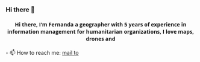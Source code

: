 ### Hi there 👋

<h4 align="center" style = "font-family:Open Sans;font-weight: bold;">
Hi there, I'm Fernanda a geographer with 5 years of experience in information management for humanitarian organizations, I love maps, drones and 
</h4>
- 📫 How to reach me: <a href='mailto:maferayala92@gmail.com?subject=write letter'>mail to</a>

<!--- 🔭 I’m currently working on ...
<!--- 🌱 I’m currently learning ...!>


- 😄 Pronouns: ...
- ⚡ Fun fact: ...
-->
